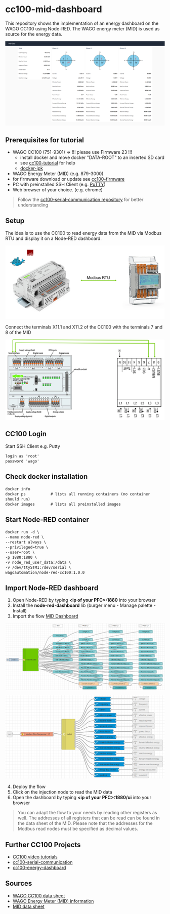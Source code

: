# cc100-mid-dashboard
This repository shows the implementation of an energy dashboard on the WAGO CC100 using Node-RED. The WAGO energy meter (MID) is used as source for the energy data.

<p align="center">
<img src="images/dashboard.png"
     alt="Node-RED Energy Dashboard"
     title="Node-RED Energy Dashboard"/>
</p>

## Prerequisites for tutorial
* WAGO CC100 (751-9301) => !!! please use Firmware 23 !!!
    - install docker and move docker "DATA-ROOT" to an inserted SD card
    - see [cc100-tutorial](https://www.youtube.com/watch?v=ZIcp3H0h6q0) for help
    - [docker-ipk](https://github.com/WAGO/docker-ipk)
* WAGO Energy Meter (MID) (e.g. 879-3000)
* for firmware download or update see [cc100-firmware](https://github.com/WAGO/cc100-firmware)
* PC with preinstalled SSH Client (e.g. [PuTTY](https://www.putty.org/))
* Web browser of your choice. (e.g. chrome)

> Follow the [cc100-serial-communication repository](https://github.com/WAGO/cc100-serial-communication) for better understanding

## Setup
The idea is to use the CC100 to read energy data from the MID via Modbus RTU and display it on a Node-RED dashboard.

<p align="center">
<img src="images/concept.png"
     alt="Concept"
     title="Concept"/>
</p>

Connect the terminals X11.1 and X11.2 of the CC100 with the terminals 7 and 8 of the MID

<p align="center">
<img src="images/setup.png"
     alt="Connection of the CC100 with the MID"
     title="Connection of the CC100 with the MID"/>
</p>

## CC100 Login
Start SSH Client e.g. Putty 
<pre><code>login as 'root'
password 'wago'
</code></pre>

## Check docker installation
<pre><code>docker info
docker ps           # lists all running containers (no container should run)
docker images       # lists all preinstalled images
</code></pre>

## Start Node-RED container
<pre><code>docker run -d \
--name node-red \
--restart always \
--privileged=true \
--user=root \
-p 1880:1880 \
-v node_red_user_data:/data \
-v /dev/ttySTM1:/dev/serial \
wagoautomation/node-red-cc100:1.0.0
</code></pre>

## Import Node-RED dashboard
1. Open Node-RED by typing **\<ip of your PFC>\:1880** into your browser
2. Install the **node-red-dashboard** lib (burger menu - Manage palette - Install)
3. Import the flow [MID Dashboard](flow_mid_dashboard.json)

<p align="center">
<img src="images/flow_mid_dashboard.png"
     alt="Node-RED Flow MID Dashboard"
     title="Node-RED Flow MID Dashboard"/>
</p>

<p align="center">
<img src="images/subflow_read_mid_data.png"
     alt="Node-RED Subflow Read MID Data"
     title="Node-RED Subflow Read MID Data"/>
</p>

4. Deploy the flow
5. Click on the injection node to read the MID data
6. Open the dashboard by typing **\<ip of your PFC>\:1880/ui** into your browser

> You can adapt the flow to your needs by reading other registers as well. The addresses of all registers that can be read can be found in the data sheet of the MID. Please note that the addresses for the Modbus read nodes must be specified as decimal values.

## Further CC100 Projects
* [CC100 video tutorials](https://www.youtube.com/channel/UCV2GhmZPWc5JU73ktI1St4Q/videos)
* [cc100-serial-communication](https://github.com/WAGO/cc100-serial-communication)
* [cc100-energy-dashboard](https://github.com/WAGO/cc100-energy-dashboard)

## Sources
* [WAGO CC100 data sheet](https://www.wago.com/global/plcs-%E2%80%93-controllers/compact-controller-100/p/751-9301)
* [WAGO Energy Meter (MID) information](https://www.wago.com/global/interface-electronic/discover-current-transformers-voltage-taps/mid-energy-meters)
* [MID data sheet](https://www.wago.com/global/current-transformers-and-voltage-taps/energy-meter-mid/p/879-3000)
